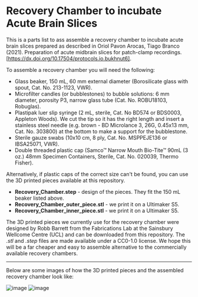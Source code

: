 # Recovery Chamber to incubate Acute Brain Slices

This is a parts list to ass assemble a recovery chamber to incubate acute brain slices prepared as described in Oriol Pavon Arocas, Tiago Branco (2021). Preparation of acute midbrain slices for patch-clamp recordings. [https://dx.doi.org/10.17504/protocols.io.bukhnut6].

To assemble a recovery chamber you will need the following:
* Glass beaker, 150 mL, 60 mm external diameter (Borosilicate glass with spout, Cat. No. 213-1123, VWR).
* Microfilter candles (or bubblestones) to bubble solutions: 6 mm diameter, porosity P3, narrow glass tube (Cat. No. ROBU18103, Robuglas).
* Plastipak luer slip syringe (2 mL, sterile, Cat. No BD574 or BDS0003, Appleton Woods). We cut the tip so it has the right length and insert a stainless steel needle (e.g. brown - BD Microlance 3, 26G, 0.45x13 mm, Cat. No. 303800) at the bottom to make a support for the bubblestone.
* Sterile gauze swabs (10x10 cm, 8 ply, Cat. No. MSPPEJE136 or IBSA25071, VWR).
* Double threaded plastic cap (Samco™ Narrow Mouth Bio-Tite™ 90mL (3 oz.) 48mm Specimen Containers, Sterile, Cat. No. 020039, Thermo Fisher).

Alternatively, if plastic caps of the correct size can't be found, you can use the 3D printed pieces available at this repository.
* __Recovery_Chamber.step__ - design of the pieces. They fit the 150 mL beaker listed above.
* __Recovery_Chamber_outer_piece.stl__ - we print it on a Ultimaker S5.
* __Recovery_Chamber_inner_piece.stl__ - we print it on a Ultimaker S5.

The 3D printed pieces we currently use for the recovery chamber were designed by Robb Barrett from the Fabrications Lab at the Sainsbury Wellcome Centre (UCL) and can be downloaded from this repository. The *.stl* and *.step* files are made available under a CC0-1.0 license. We hope this will be a far cheaper and easy to assemble alternative to the commercially available recovery chambers.

-----

Below are some images of how the 3D printed pieces and the assembled recovery chamber look like:

![image](https://user-images.githubusercontent.com/38165153/116444753-f8cb8380-a84c-11eb-8c56-9cd3a92c403b.png)
![image](https://user-images.githubusercontent.com/38165153/116445228-8909c880-a84d-11eb-9531-b16c72401fa6.png)
